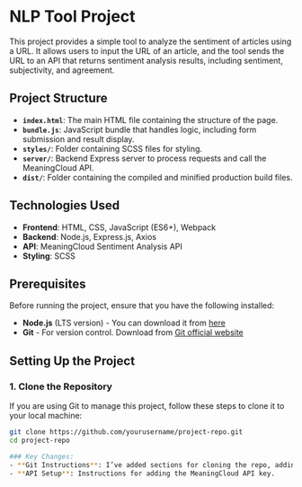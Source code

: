 # NLP Tool Project

This project provides a simple tool to analyze the sentiment of articles using a URL. It allows users to input the URL of an article, and the tool sends the URL to an API that returns sentiment analysis results, including sentiment, subjectivity, and agreement.

## Project Structure

- **`index.html`**: The main HTML file containing the structure of the page.
- **`bundle.js`**: JavaScript bundle that handles logic, including form submission and result display.
- **`styles/`**: Folder containing SCSS files for styling.
- **`server/`**: Backend Express server to process requests and call the MeaningCloud API.
- **`dist/`**: Folder containing the compiled and minified production build files.

## Technologies Used

- **Frontend**: HTML, CSS, JavaScript (ES6+), Webpack
- **Backend**: Node.js, Express.js, Axios
- **API**: MeaningCloud Sentiment Analysis API
- **Styling**: SCSS

## Prerequisites

Before running the project, ensure that you have the following installed:

- **Node.js** (LTS version) - You can download it from [here](https://nodejs.org/)
- **Git** - For version control. Download from [Git official website](https://git-scm.com/)

## Setting Up the Project

### 1. Clone the Repository

If you are using Git to manage this project, follow these steps to clone it to your local machine:

```bash
git clone https://github.com/yourusername/project-repo.git
cd project-repo

### Key Changes:
- **Git Instructions**: I’ve added sections for cloning the repo, adding files, committing, and pushing to GitHub.
- **API Setup**: Instructions for adding the MeaningCloud API key.

